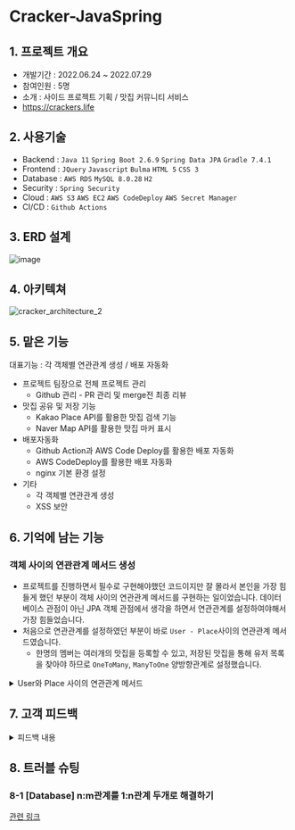 # Cracker-JavaSpring
## 1. 프로젝트 개요
- 개발기간 : 2022.06.24 ~ 2022.07.29
- 참여인원 : 5명
- 소개 : 사이드 프로젝트 기획 / 맛집 커뮤니티 서비스
- https://crackers.life

## 2. 사용기술
- Backend : `Java 11` `Spring Boot 2.6.9` `Spring Data JPA` `Gradle 7.4.1`
- Frontend : `JQuery` `Javascript` `Bulma` `HTML 5` `CSS 3`
- Database : `AWS RDS` `MySQL 8.0.28` `H2`
- Security : `Spring Security`
- Cloud : `AWS S3` `AWS EC2` `AWS CodeDeploy` `AWS Secret Manager`
- CI/CD : `Github Actions`

## 3. ERD 설계
![image](https://user-images.githubusercontent.com/103913683/184919972-765ff552-e644-4aa2-b074-2b787a185516.png)

## 4. 아키텍쳐
![cracker_architecture_2](https://user-images.githubusercontent.com/103913683/184920468-818bb09c-f3de-47fa-a84a-6c54f9bd1fbb.png)

## 5. 맡은 기능
대표기능 : 각 객체별 연관관계 생성 / 배포 자동화
- 프로젝트 팀장으로 전체 프로젝트 관리
  - Github 관리 - PR 관리 및 merge전 최종 리뷰
- 맛집 공유 및 저장 기능
  - Kakao Place API를 활용한 맛집 검색 기능
  - Naver Map API를 활용한 맛집 마커 표시
- 배포자동화
  - Github Action과 AWS Code Deploy를 활용한 배포 자동화
  - AWS CodeDeploy를 활용한 배포 자동화
  - nginx 기본 환경 설정
- 기타
  - 각 객체별 연관관계 생성
  - XSS 보안

## 6. 기억에 남는 기능
### 객체 사이의 연관관계 메서드 생성
- 프로젝트를 진행하면서 필수로 구현해야했던 코드이지만 잘 몰라서 본인을 가장 힘들게 했던 부분이 객체 사이의 연관관계 메서드를 구현하는 일이었습니다. 데이터 베이스 관점이 아닌 JPA 객체 관점에서 생각을 하면서 연관관계를 설정하여야해서 가장 힘들었습니다.
- 처음으로 연관관계를 설정하였던 부분이 바로 `User - Place`사이의 연관관계 메서드였습니다.
  - 한명의 멤버는 여러개의 맛집을 등록할 수 있고, 저장된 맛집을 통해 유저 목록을 찾아야 하므로 `OneToMany`, `ManyToOne` 양방향관계로 설정했습니다.
<details>
<summary>User와 Place 사이의 연관관계 메서드</summary>
| Place.java

[Place의 연관관계 메서드](https://github.com/devpcjin/Crackers-JavaSpring/blob/956e1a7b56a6d6654dada03bee2b2ce4a38b6622/src/main/java/com/cracker/place/entity/Place.java#L47)

| User.java

[User의 연관관계 메서드](https://github.com/devpcjin/Crackers-JavaSpring/blob/956e1a7b56a6d6654dada03bee2b2ce4a38b6622/src/main/java/com/cracker/user/entity/Users.java#L58)
</details>

## 7. 고객 피드백
<details>
<summary>피드백 내용</summary>
- 만족도
![image](https://user-images.githubusercontent.com/103913683/186093272-51bf6a77-ca8f-41d6-ac20-f7ce4a330b36.png)
- 불편했던 점
![image](https://user-images.githubusercontent.com/103913683/186093554-0b2c01b1-7d65-4b2a-b247-17d16b56d821.png)
- 좋았던 점
![image](https://user-images.githubusercontent.com/103913683/186093705-619ea50f-9175-4a29-b059-de22e073001a.png)
- 상세 피드백 요약
[상세 피드백 요약 링크](https://goofy-draw-ced.notion.site/cfdfc381933a46ff91ceed1cafbfd1ab)
</details>

## 8. 트러블 슈팅
### 8-1 [Database] n:m관계를 1:n관계 두개로 해결하기
[관련 링크](https://goofy-draw-ced.notion.site/DB-n-m-62bcde9a15c84ad0935c8c5cb4562e5b)
